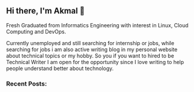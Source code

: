 ## Hi there, I'm Akmal 👋

Fresh Graduated from Informatics Engineering with interest in Linux, Cloud Computing and DevOps.

Currently unemployed and still searching for internship or jobs, while searching for jobs i am also active writing blog in my personal website about technical topics or my hobby. So you if you want to hired to be Technical Writer I am open for the opportunity since I love writing to help people understand better about technology.

### Recent Posts:
<!-- BLOG-POST-LIST:START -->
<!-- BLOG-POST-LIST:END -->



<!--
**akmalm007/akmalm007** is a ✨ _special_ ✨ repository because its `README.md` (this file) appears on your GitHub profile.

Here are some ideas to get you started:

- 🔭 I’m currently working on ...
- 🌱 I’m currently learning ...
- 👯 I’m looking to collaborate on ...
- 🤔 I’m looking for help with ...
- 💬 Ask me about ...
- 📫 How to reach me: ...
- 😄 Pronouns: ...
- ⚡ Fun fact: ...
-->
